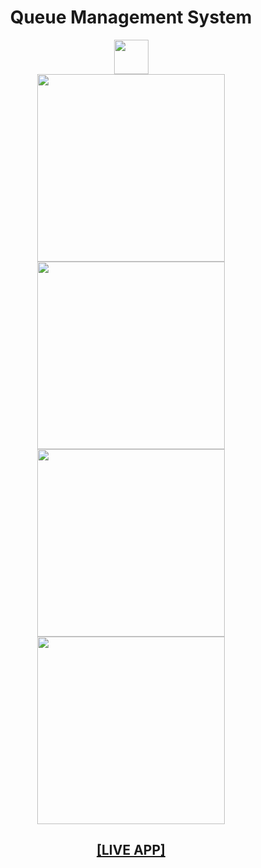 <h1 align="center">
Queue Management System</h1>

<div align="center"> <img height="55" src="https://upload.wikimedia.org/wikipedia/commons/thumb/c/c3/Python-logo-notext.svg/1200px-Python-logo-notext.svg.png"/></div>

<div align="center">
<img height="300" src="https://i.ibb.co/864mrjD/Screenshot-21.png"/>
<img height="300" src="https://i.ibb.co/9pYty0C/Screenshot-22.png"/>
<img height="300" src="https://i.ibb.co/kxgF9sB/Screenshot-23.png"/>
<img height="300" src="https://i.ibb.co/4PTRR1f/Screenshot-24.png"/>

</div>
<h2 align="center">
  <a href="https://crud-backend-eth.herokuapp.com/create">[LIVE APP]</a>
</h2>